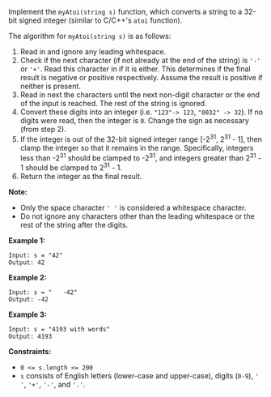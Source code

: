 Implement the `myAtoi(string s)` function, which converts a string to a 32-bit signed integer (similar to C/C++'s `atoi` function).

The algorithm for `myAtoi(string s)` is as follows:

1. Read in and ignore any leading whitespace.
2. Check if the next character (if not already at the end of the string) is `'-'` or `'+'`. Read this character in if it is either. This determines if the final result is negative or positive respectively. Assume the result is positive if neither is present.
3. Read in next the characters until the next non-digit character or the end of the input is reached. The rest of the string is ignored.
4. Convert these digits into an integer (i.e. `"123"-> 123`, `"0032" -> 32`). If no digits were read, then the integer is `0`. Change the sign as necessary (from step 2).
5. If the integer is out of the 32-bit signed integer range [-2<sup>31</sup>, 2<sup>31</sup> - 1], then clamp the integer so that it remains in the range. Specifically, integers less than -2<sup>31</sup> should be clamped to -2<sup>31</sup>, and integers greater than 2<sup>31</sup> - 1 should be clamped to 2<sup>31</sup> - 1.
6. Return the integer as the final result.

**Note:**

- Only the space character `' '` is considered a whitespace character.
- Do not ignore any characters other than the leading whitespace or the rest of the string after the digits.

**Example 1:**

```console
Input: s = "42"
Output: 42
```

**Example 2:**

```console
Input: s = "   -42"
Output: -42
```

**Example 3:**

```console
Input: s = "4193 with words"
Output: 4193
```

**Constraints:**

- `0 <= s.length <= 200`
- `s` consists of English letters (lower-case and upper-case), digits (`0-9`), `' '`, `'+'`, `'-'`, and `'.'`.